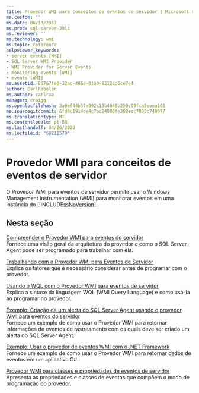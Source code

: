 ```yaml
---
title: Provedor WMI para conceitos de eventos de servidor | Microsoft Docs
ms.custom: ''
ms.date: 06/13/2017
ms.prod: sql-server-2014
ms.reviewer: ''
ms.technology: wmi
ms.topic: reference
helpviewer_keywords:
- server events [WMI]
- SQL Server WMI Provider
- WMI Provider for Server Events
- monitoring events [WMI]
- events [WMI]
ms.assetid: 80767fe0-32ac-406a-81a0-8212cd6ce7e4
author: CarlRabeler
ms.author: carlrab
manager: craigg
ms.openlocfilehash: 3a0ef44b57e092c13b4046b250c99fca5eaea101
ms.sourcegitcommit: 6fd8c1914de4c7ac24900fe388ecc7883c740077
ms.translationtype: MT
ms.contentlocale: pt-BR
ms.lasthandoff: 04/26/2020
ms.locfileid: "68211579"
---
```

# <a name="wmi-provider-for-server-events-concepts"></a>Provedor WMI para conceitos de eventos de servidor
  O Provedor WMI para eventos de servidor permite usar o Windows Management Instrumentation (WMI) para monitorar eventos em uma instância do [!INCLUDE[ssNoVersion](../../includes/ssnoversion-md.md)].  
  
## <a name="in-this-section"></a>Nesta seção  
 [Compreender o Provedor WMI para eventos do servidor](understanding-the-wmi-provider-for-server-events.md)  
 Fornece uma visão geral da arquitetura do provedor e como o SQL Server Agent pode ser programado para trabalhar com ela.  
  
 [Trabalhando com o Provedor WMI para Eventos de Servidor](working-with-the-wmi-provider-for-server-events.md)  
 Explica os fatores que é necessário considerar antes de programar com o provedor.  
  
 [Usando o WQL com o Provedor WMI para eventos de servidor](using-wql-with-the-wmi-provider-for-server-events.md)  
 Explica a sintaxe da linguagem WQL (WMI Query Language) e como usá-la ao programar no provedor.  
  
 [Exemplo: Criação de um alerta do SQL Server Agent usando o provedor WMI para eventos do servidor](sample-creating-a-sql-server-agent-alert-with-the-wmi-provider.md)  
 Fornece um exemplo de como usar o Provedor WMI para retornar informações de eventos de rastreamento com os quais deve ser criado um alerta do SQL Server Agent.  
  
 [Exemplo: Usar o provedor de eventos WMI com o .NET Framework](sample-using-the-wmi-event-provider-with-the-net-framework.md)  
 Fornece um exemplo de como usar o Provedor WMI para retornar dados de eventos em um aplicativo C#.  
  
 [Provedor WMI para classes e propriedades de eventos de servidor](wmi-provider-for-server-events-classes-and-properties.md)  
 Apresenta as propriedades e classes de eventos que compõem o modo de programação do provedor.  
  
  
